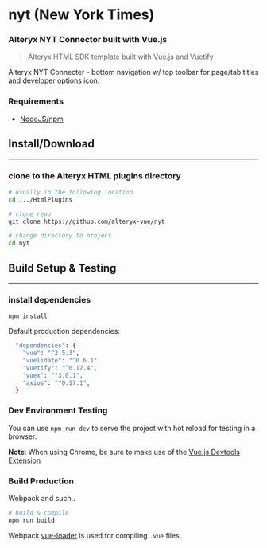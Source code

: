 # nyt (New York Times)
### Alteryx NYT Connector built with Vue.js

> Alteryx HTML SDK template built with Vue.js and Vuetify

Alteryx NYT Connecter - bottom navigation w/ top toolbar for page/tab titles and developer options icon. 

### Requirements
- [NodeJS/npm](https://nodejs.org)


## Install/Download
---

### clone to the Alteryx HTML plugins directory

``` bash
# usually in the following location
cd .../HtmlPlugins

# clone repo
git clone https://github.com/alteryx-vue/nyt

# change directory to project
cd nyt
```

## Build Setup & Testing
---

### install dependencies

`npm install`

Default production dependencies:

``` bash
  "dependencies": {
    "vue": "^2.5.3",
    "vuelidate": "^0.6.1",
    "vuetify": "^0.17.4",
    "vuex": "^3.0.1",
    "axios": "^0.17.1",
  }
```

### Dev Environment Testing

You can use `npm run dev` to serve the project with hot reload for testing in a browser.

__Note__: When using Chrome, be sure to make use of the [Vue.js Devtools Extension](https://chrome.google.com/webstore/detail/vuejs-devtools/nhdogjmejiglipccpnnnanhbledajbpd)

### Build Production

Webpack and such..

``` bash
# build & compile
npm run build
```

Webpack [vue-loader](http://vuejs.github.io/vue-loader) is used for compiling `.vue` files.
